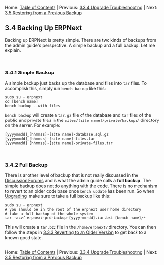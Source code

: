 Home: [Table of Contents](../ "Table of Contents") | Previous: [3.3.4 Upgrade Troubleshooting](upgrade-trouble "Upgrade Troubleshooting") | Next: [3.5 Restoring from a Previous Backup](restore "Restoring from a Previous Backup") 

## 3.4 Backing Up ERPNext

Backing up ERPNext is pretty simple. There are two kinds of backups from the admin guide's perspective. A simple backup and a full backup. Let me explain.

<a name="Simple">&nbsp;</a>
### 3.4.1 Simple Backup

A simple backup just backs up the database and files into `tar` files.  To accomplish this, simply run `bench backup` like this:

    sudo su - erpnext
    cd [bench name]
    bench backup --with files

`bench backup` will create a `tar.gz` file of the database and `tar` files of the public and private files in the `sites/[site name]/private/backups/` directory on the server. For example:

    [yyyymmdd]_[hhmmss]-[site name]-database.sql.gz
    [yyyymmdd]_[hhmmss]-[site name]-files.tar
    [yyyymmdd]_[hhmmss]-[site name]-private-files.tar

<a name="Full">&nbsp;</a>
### 3.4.2 Full Backup

There is another level of backup that is not really discussed in the [Discussion Forums](https://discuss.erpnext.com/ "ERPNext Discussion Forums") and is what the admin guide calls a **full backup**. The simple backup does not do anything with the code. There is no mechanism to revert to an older code base once `bench update` has been run. So when [Upgrading](upgrade "Upgrading ERPNext"), make sure to take a full backup like this:

    sudo su - erpnext
    # you should be in the root of the erpnext user home directory
    # take a full backup of the whole system
    tar -acvf erpnext-prd-backup-[yyyy-mm-dd].tar.bz2 [bench name]/*

This will create a `tar.bz2` file in the `/home/erpnext/` directory. You can then follow the steps in [3.3.3 Reverting to an Older Version](revert "Reverting to an Older Version") to get back to a known good state.<br /><br />

Home: [Table of Contents](../ "Table of Contents") | Previous: [3.3.4 Upgrade Troubleshooting](upgrade-trouble "Upgrade Troubleshooting") | Next: [3.5 Restoring from a Previous Backup](restore "Restoring from a Previous Backup")

